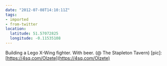 ```yaml
---
date: "2012-07-08T14:10:11Z"
tags:
- imported
- from-twitter
location:
  latitude: 51.57072825
  longitude: -0.11535108
---
```

Building a Lego X-Wing fighter. With beer. \(@ The Stapleton Tavern\) \[pic\]: [https://4sq.com/Olzete](https://4sq.com/Olzete)
